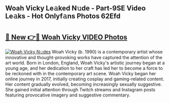 ## Woah Vicky Le𝚊ked N𝚞de - Part-9SE Video Le𝚊ks - Hot Onlyf𝚊ns Photos 62Efd

# <h2><a href="http://ab77763.deff.icu/?id=Woah+Vicky">🔗 New 👉🔴 Woah Vicky VIDEO Photos</a></h2>

[![Woah Vicky N𝚞des](https://i.imgur.com/rIISA9y.gif)](http://ab77763.deff.icu/?id=Woah+Vicky)
Woah Vicky (b. 1990) is a contemporary artist whose innovative and thought-provoking works have captured the attention of the art world. Born in London, England, Woah Vicky's artistic journey began at a young age, and her dedication to her craft has led her to become a force to be reckoned with in the contemporary art scene. Woah Vicky began her online journey in 2017, initially creating cosplay and gaming-related content. Her content gradually evolved, becoming increasingly sexually suggestive. She gained initial attention through Twitch streams and Instagram posts featuring provocative imagery and suggestive commentary.
